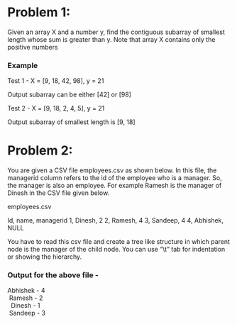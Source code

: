 # Problem 1:

Given an array X and a number y, find the contiguous subarray of smallest length whose sum is greater than y. Note that array X contains only the positive numbers

### Example 

Test 1 - X = [9, 18, 42, 98], y = 21

Output subarray can be either [42] or [98]

Test 2 - X = [9, 18, 2, 4, 5], y = 21

Output subarray of smallest length is  [9, 18]



# Problem 2:

You are given a CSV file employees.csv as shown below. In this file,  the managerid column refers to the id of the employee who is a manager. So, the manager is also an employee. For example Ramesh is the manager of Dinesh in the CSV file given below.

employees.csv

Id, name, managerid
1, Dinesh, 2
2, Ramesh, 4
3, Sandeep, 4
4, Abhishek, NULL

You have to read this csv file and create a tree like structure in which parent node is the manager of the child node. You can use “\t” tab for indentation or showing the hierarchy.

### Output for the above file - 

Abhishek - 4 <br>
    &nbsp;Ramesh - 2 <br>
        &nbsp;&nbsp;Dinesh - 1<br>
    &nbsp;Sandeep - 3

